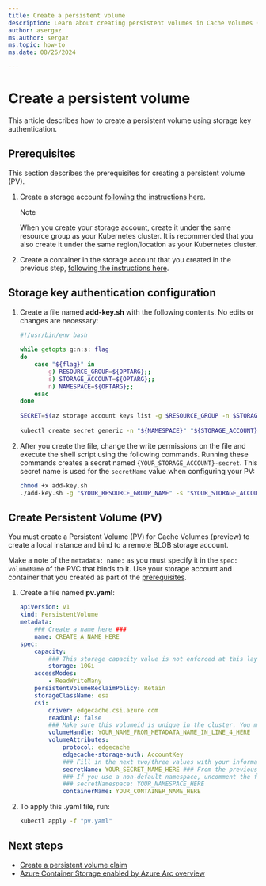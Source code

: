 ```yaml
---
title: Create a persistent volume
description: Learn about creating persistent volumes in Cache Volumes (preview).
author: asergaz
ms.author: sergaz
ms.topic: how-to
ms.date: 08/26/2024

---
```


# Create a persistent volume

This article describes how to create a persistent volume using storage key authentication.

## Prerequisites

This section describes the prerequisites for creating a persistent volume (PV).

1. Create a storage account [following the instructions here](/azure/storage/common/storage-account-create?tabs=azure-portal).

   > [!NOTE]
   > When you create your storage account, create it under the same resource group as your Kubernetes cluster. It is recommended that you also create it under the same region/location as your Kubernetes cluster.

1. Create a container in the storage account that you created in the previous step, [following the instructions here](/azure/storage/blobs/storage-quickstart-blobs-portal#create-a-container).

## Storage key authentication configuration

1. Create a file named **add-key.sh** with the following contents. No edits or changes are necessary:

   ```bash
   #!/usr/bin/env bash
    
   while getopts g:n:s: flag
   do
       case "${flag}" in
           g) RESOURCE_GROUP=${OPTARG};;
           s) STORAGE_ACCOUNT=${OPTARG};;
           n) NAMESPACE=${OPTARG};;
       esac
   done
    
   SECRET=$(az storage account keys list -g $RESOURCE_GROUP -n $STORAGE_ACCOUNT --query [0].value --output tsv)
    
   kubectl create secret generic -n "${NAMESPACE}" "${STORAGE_ACCOUNT}"-secret --from-literal=azurestorageaccountkey="${SECRET}" --from-literal=azurestorageaccountname="${STORAGE_ACCOUNT}"
   ```

1. After you create the file, change the write permissions on the file and execute the shell script using the following commands. Running these commands creates a secret named `{YOUR_STORAGE_ACCOUNT}-secret`. This secret name is used for the `secretName` value when configuring your PV:

   ```bash
   chmod +x add-key.sh
   ./add-key.sh -g "$YOUR_RESOURCE_GROUP_NAME" -s "$YOUR_STORAGE_ACCOUNT_NAME" -n "$YOUR_KUBERNETES_NAMESPACE"
   ```

## Create Persistent Volume (PV)

You must create a Persistent Volume (PV) for Cache Volumes (preview) to create a local instance and bind to a remote BLOB storage account.

Make a note of the `metadata: name:` as you must specify it in the `spec: volumeName` of the PVC that binds to it. Use your storage account and container that you created as part of the [prerequisites](#prerequisites).

1. Create a file named **pv.yaml**:

   ```yaml
   apiVersion: v1
   kind: PersistentVolume
   metadata:
       ### Create a name here ###
       name: CREATE_A_NAME_HERE
   spec:
       capacity:
           ### This storage capacity value is not enforced at this layer. ###
           storage: 10Gi
       accessModes:
           - ReadWriteMany
       persistentVolumeReclaimPolicy: Retain
       storageClassName: esa
       csi:
           driver: edgecache.csi.azure.com
           readOnly: false
           ### Make sure this volumeid is unique in the cluster. You must specify it in the spec:volumeName of the PVC. ###
           volumeHandle: YOUR_NAME_FROM_METADATA_NAME_IN_LINE_4_HERE
           volumeAttributes:
               protocol: edgecache
               edgecache-storage-auth: AccountKey
               ### Fill in the next two/three values with your information. ###
               secretName: YOUR_SECRET_NAME_HERE ### From the previous step, this name is "{YOUR_STORAGE_ACCOUNT}-secret" ###
               ### If you use a non-default namespace, uncomment the following line and add your namespace. ###
               ### secretNamespace: YOUR_NAMESPACE_HERE
               containerName: YOUR_CONTAINER_NAME_HERE
   ```

1. To apply this .yaml file, run:

   ```bash
   kubectl apply -f "pv.yaml"
   ```

## Next steps

- [Create a persistent volume claim](create-persistent-volume-claim.md)
- [Azure Container Storage enabled by Azure Arc overview](overview.md)
